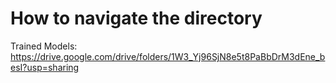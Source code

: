 # How to navigate the directory
Trained Models: https://drive.google.com/drive/folders/1W3_Yj96SjN8e5t8PaBbDrM3dEne_besI?usp=sharing

          

